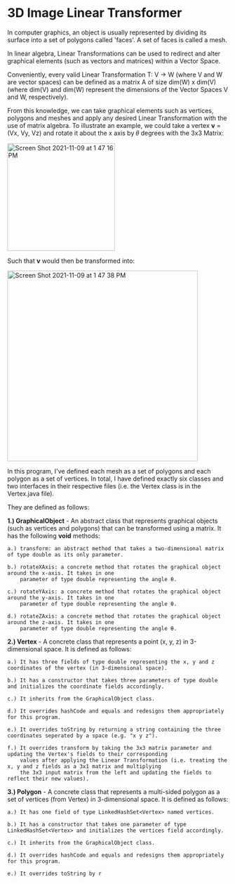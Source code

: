 # 3D Image Linear Transformer

In computer graphics, an object is usually represented by dividing its surface into a set of polygons called 'faces'. A set of faces is called a mesh.

In linear algebra, Linear Transformations can be used to redirect and alter graphical elements (such as vectors and matrices) within a Vector Space.

Conveniently, every valid Linear Transformation T: V -> W (where V and W are vector spaces) can be defined as a matrix A of size dim(W) x dim(V) (where dim(V) and dim(W) represent the dimensions of the Vector Spaces V and W, respectively).

From this knowledge, we can take graphical elements such as vertices, polygons and meshes and apply any desired Linear Transformation with the use of matrix algebra. To illustrate an example, we could take a vertex **v** = (Vx, Vy, Vz) and rotate it about the x axis by 𝜃 degrees with the 3x3 Matrix:

<img width="245" alt="Screen Shot 2021-11-09 at 1 47 16 PM" src="https://user-images.githubusercontent.com/86801013/140985771-2abb2cfe-ec5d-46e4-ac0b-137ff45aa5e5.png">

Such that **v** would then be transformed into:

<img width="434" alt="Screen Shot 2021-11-09 at 1 47 38 PM" src="https://user-images.githubusercontent.com/86801013/140985812-9cc79434-c5bb-4513-9828-afd489b3b99f.png">

In this program, I've defined each mesh as a set of polygons and each polygon as a set of vertices. In total, I have defined exactly six classes and two interfaces in their respective files (i.e. the Vertex class is in the Vertex.java file).

They are defined as follows:

**1.) GraphicalObject** - An abstract class that represents graphical objects (such as vertices and polygons) that can be transformed using a matrix. It has the following **void** methods:

    a.) transform: an abstract method that takes a two-dimensional matrix of type double as its only parameter.
    
    b.) rotateXAxis: a concrete method that rotates the graphical object around the x-axis. It takes in one 
        parameter of type double representing the angle θ.
        
    c.) rotateYAxis: a concrete method that rotates the graphical object around the y-axis. It takes in one 
        parameter of type double representing the angle θ.
    
    d.) rotateZAxis: a concrete method that rotates the graphical object around the z-axis. It takes in one 
        parameter of type double representing the angle θ.
        
        
**2.) Vertex** - A concrete class that represents a point (x, y, z) in 3-dimensional space. It is defined as follows:

    a.) It has three fields of type double representing the x, y and z coordinates of the vertex (in 3-dimensional space).
    
    b.) It has a constructor that takes three parameters of type double and initializes the coordinate fields accordingly.
        
    c.) It inherits from the GraphicalObject class.
    
    d.) It overrides hashCode and equals and redesigns them appropriately for this program.
    
    e.) It overrides toString by returning a string containing the three coordinates seperated by a space (e.g. "x y z").
    
    f.) It overrides transform by taking the 3x3 matrix parameter and updating the Vertex's fields to their corresponding 
        values after applying the Linear Transformation (i.e. treating the x, y and z fields as a 3x1 matrix and multiplying 
        the 3x3 input matrix from the left and updating the fields to reflect their new values).
    
    
**3.) Polygon** - A concrete class that represents a multi-sided polygon as a set of vertices (from Vertex) in 3-dimensional space. It is defined as follows:

    a.) It has one field of type LinkedHashSet<Vertex> named vertices. 
    
    b.) It has a constructor that takes one parameter of type LinkedHashSet<Vertex> and initializes the vertices field accordingly.
        
    c.) It inherits from the GraphicalObject class.
    
    d.) It overrides hashCode and equals and redesigns them appropriately for this program.
    
    e.) It overrides toString by r
